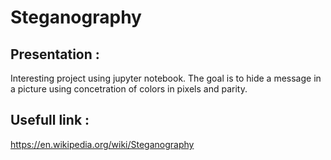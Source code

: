 # Steganography

## Presentation :

Interesting project using jupyter notebook.
The goal is to hide a message in a picture using concetration of colors in pixels and parity.

## Usefull link :

https://en.wikipedia.org/wiki/Steganography

